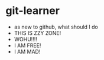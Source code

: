 # git-learner
- as new to github, what should I do
- THIS IS ZZY ZONE!
- WOHU!!!!
- I AM FREE!
- I AM MAD!
